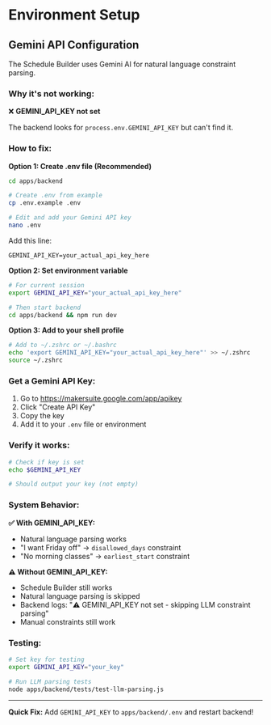 # Environment Setup

## Gemini API Configuration

The Schedule Builder uses Gemini AI for natural language constraint parsing.

### Why it's not working:

❌ **GEMINI_API_KEY not set**

The backend looks for `process.env.GEMINI_API_KEY` but can't find it.

### How to fix:

**Option 1: Create .env file (Recommended)**

```bash
cd apps/backend

# Create .env from example
cp .env.example .env

# Edit and add your Gemini API key
nano .env
```

Add this line:
```
GEMINI_API_KEY=your_actual_api_key_here
```

**Option 2: Set environment variable**

```bash
# For current session
export GEMINI_API_KEY="your_actual_api_key_here"

# Then start backend
cd apps/backend && npm run dev
```

**Option 3: Add to your shell profile**

```bash
# Add to ~/.zshrc or ~/.bashrc
echo 'export GEMINI_API_KEY="your_actual_api_key_here"' >> ~/.zshrc
source ~/.zshrc
```

### Get a Gemini API Key:

1. Go to https://makersuite.google.com/app/apikey
2. Click "Create API Key"
3. Copy the key
4. Add it to your `.env` file or environment

### Verify it works:

```bash
# Check if key is set
echo $GEMINI_API_KEY

# Should output your key (not empty)
```

### System Behavior:

**✅ With GEMINI_API_KEY:**
- Natural language parsing works
- "I want Friday off" → `disallowed_days` constraint
- "No morning classes" → `earliest_start` constraint

**⚠️ Without GEMINI_API_KEY:**
- Schedule Builder still works
- Natural language parsing is skipped
- Backend logs: "⚠️ GEMINI_API_KEY not set - skipping LLM constraint parsing"
- Manual constraints still work

### Testing:

```bash
# Set key for testing
export GEMINI_API_KEY="your_key"

# Run LLM parsing tests
node apps/backend/tests/test-llm-parsing.js
```

---

**Quick Fix:** Add `GEMINI_API_KEY` to `apps/backend/.env` and restart backend!
